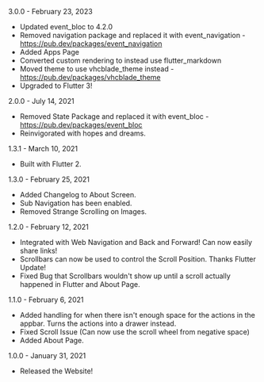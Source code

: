 3.0.0 - February 23, 2023

- Updated event_bloc to 4.2.0
- Removed navigation package and replaced it with event_navigation - https://pub.dev/packages/event_navigation
- Added Apps Page
- Converted custom rendering to instead use flutter_markdown
- Moved theme to use vhcblade_theme instead - https://pub.dev/packages/vhcblade_theme
- Upgraded to Flutter 3!

2.0.0 - July 14, 2021

- Removed State Package and replaced it with event_bloc - https://pub.dev/packages/event_bloc
- Reinvigorated with hopes and dreams.

1.3.1 - March 10, 2021

- Built with Flutter 2.

1.3.0 - February 25, 2021

- Added Changelog to About Screen.
- Sub Navigation has been enabled.
- Removed Strange Scrolling on Images.

1.2.0 - February 12, 2021

- Integrated with Web Navigation and Back and Forward! Can now easily share links!
- Scrollbars can now be used to control the Scroll Position. Thanks Flutter Update!
- Fixed Bug that Scrollbars wouldn't show up until a scroll actually happened in Flutter and About Page.

1.1.0 - February 6, 2021

- Added handling for when there isn't enough space for the actions in the appbar. Turns the actions into a drawer instead.
- Fixed Scroll Issue (Can now use the scroll wheel from negative space)
- Added About Page.

1.0.0 - January 31, 2021

- Released the Website!
